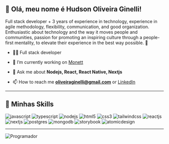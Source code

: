 
## 💜 Olá, meu nome é <strong>Hudson Oliveira Ginelli!</strong>

<p  align="left">Full stack developer + 3 years of experience in technology, experience in agile methodology, flexibility, communication, and good organization. Enthusiastic about technology and the way it moves people and communities, passion for promoting an inspiring culture through a people-first mentality, to elevate their experience in the best way possible. 🚀</p>

- 👨‍💻 Full stack developer

- 🔭 I’m currently working on [Monett](https://monett.co)

- 💬 Ask me about **Nodejs, React, React Native, Nextjs**

- 📫 How to reach me **oliveiraginelli@gmail.com** or <a href="https://linkedin.com/in/hudson-oliveira-ginelli-09a920147" target="blank">LinkedIn </a>
---

## 🚀 Minhas Skills
<div>
<img src="https://img.shields.io/static/v1?label=&message=JAVASCRIPT&color=f0dc4e&style=for-the-badge" alt="javascript">
<img src="https://img.shields.io/static/v1?label=&message=TYPESCRIPT&color=007bcd&style=for-the-badge" alt="typescript">
<img src="https://img.shields.io/static/v1?label=&message=NODEJS&color=6aa25e&style=for-the-badge" alt="nodejs">
<img src="https://img.shields.io/static/v1?label=&message=HTML5&color=e54e24&style=for-the-badge" alt="html5">
<img src="https://img.shields.io/static/v1?label=&message=CSS3&color=167dbe&style=for-the-badge" alt="css3">
<img src="https://img.shields.io/static/v1?label=&message=TAILWINDCSS&color=3abdf8&style=for-the-badge" alt="tailwindcss">
<img src="https://img.shields.io/static/v1?label=&message=REACTJS&color=61dbfb&style=for-the-badge" alt="reactjs">
<img src="https://img.shields.io/static/v1?label=&message=NEXTJS&color=000000&style=for-the-badge" alt="nextjs">
<img src="https://img.shields.io/static/v1?label=&message=POSTGRES&color=2f6792&style=for-the-badge" alt="postgres">
<img src="https://img.shields.io/static/v1?label=&message=MONGODB&color=4ea748&style=for-the-badge" alt="mongodb">
<img src="https://img.shields.io/static/v1?label=&message=STORYBOOK&color=c92ebc&style=for-the-badge" alt="storybook">
<img src="https://img.shields.io/static/v1?label=&message=ATOMICDESIGN&color=b9602a&style=for-the-badge" alt="atomicdesign">
</div>

---

![Programador](https://media.giphy.com/media/v1.Y2lkPTc5MGI3NjExa2Zlb3l6aHJtenNld285a3o5MDAwcnBvbDBtN3I0a3lsNDlhMmJmZiZlcD12MV9pbnRlcm5hbF9naWZfYnlfaWQmY3Q9Zw/iIqmM5tTjmpOB9mpbn/giphy.gif)

<!-- ## ⭐ Informações sobre minha conta GitHub

![GitHub Stats](https://github-readme-stats.vercel.app/api?username=hog099&show_icons=true) -->